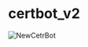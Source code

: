 # certbot_v2

![NewCetrBot](https://user-images.githubusercontent.com/100894372/201576251-481fbe41-35b1-439b-88b6-c568c6637a19.svg)

